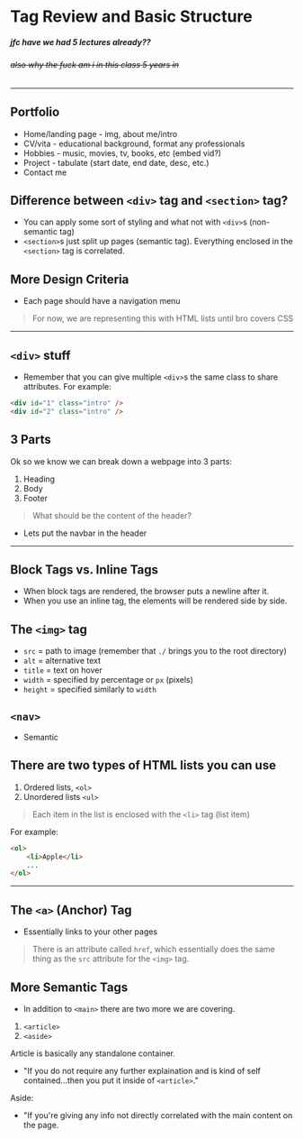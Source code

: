 # Tag Review and Basic Structure
##### jfc have we had 5 lectures already??
###### ~~also why the fuck am i in this class 5 years in~~

---
## Portfolio
* Home/landing page - img, about me/intro
* CV/vita - educational background, format any professionals
* Hobbies - music, movies, tv, books, etc (embed vid?)
* Project - tabulate (start date, end date, desc, etc.)
* Contact me

## Difference between `<div>` tag and `<section>` tag?
* You can apply some sort of styling and what not with `<div>`s (non-semantic tag)
* `<section>`s just split up pages (semantic tag). Everything enclosed in the `<section>` tag is correlated.

## More Design Criteria
* Each page should have a navigation menu
> For now, we are representing this with HTML lists until bro covers CSS

---
## `<div>` stuff
* Remember that you can give multiple `<div>`s the same class to share attributes.
For example:
```html
<div id="1" class="intro" />
<div id="2" class="intro" />
```


## 3 Parts
Ok so we know we can break down a webpage into 3 parts:
1. Heading
2. Body
3. Footer
> What should be the content of the header?
* Lets put the navbar in the header

---
## Block Tags vs. Inline Tags
* When block tags are rendered, the browser puts a newline after it.
* When you use an inline tag, the elements will be rendered side by side.

## The `<img>` tag
* `src` = path to image (remember that `./` brings you to the root directory)
* `alt` = alternative text
* `title` = text on hover
* `width` = specified by percentage or `px` (pixels)
* `height` = specified similarly to `width`

## `<nav>`
* Semantic

## There are two types of HTML lists you can use
1. Ordered lists, `<ol>`
2. Unordered lists `<ul>`

> Each item in the list is enclosed with the `<li>` tag (list item)

For example:
```html
<ol>
    <li>Apple</li>
    ...
</ol>
```

---
## The `<a>` (Anchor) Tag
* Essentially links to your other pages
> There is an attribute called `href`, which essentially does the same thing as the `src` attribute for the `<img>` tag.

## More Semantic Tags
* In addition to `<main>` there are two more we are covering.
1. `<article>`
2. `<aside>`

Article is basically any standalone container.
* "If you do not require any further explaination and is kind of self contained...then you put it inside of `<article>`."

Aside:
* "If you're giving any info not directly correlated with the main content on the page.
